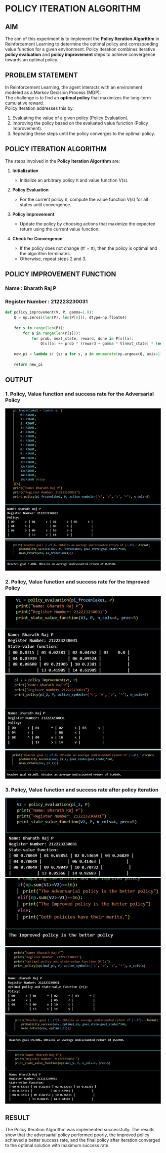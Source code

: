 # POLICY ITERATION ALGORITHM

## AIM
The aim of this experiment is to implement the **Policy Iteration Algorithm** in Reinforcement Learning to determine the optimal policy and corresponding value function for a given environment. Policy Iteration combines iterative **policy evaluation** and **policy improvement** steps to achieve convergence towards an optimal policy.

## PROBLEM STATEMENT
In Reinforcement Learning, the agent interacts with an environment modeled as a Markov Decision Process (MDP).  
The challenge is to find an **optimal policy** that maximizes the long-term cumulative reward.  
Policy Iteration addresses this by:
1. Evaluating the value of a given policy (Policy Evaluation).
2. Improving the policy based on the evaluated value function (Policy Improvement).
3. Repeating these steps until the policy converges to the optimal policy.

## POLICY ITERATION ALGORITHM
The steps involved in the **Policy Iteration Algorithm** are:

1. **Initialization**  
   - Initialize an arbitrary policy π and value function V(s).

2. **Policy Evaluation**  
   - For the current policy π, compute the value function V(s) for all states until convergence.

3. **Policy Improvement**  
   - Update the policy by choosing actions that maximize the expected return using the current value function.

4. **Check for Convergence**  
   - If the policy does not change (π′ = π), then the policy is optimal and the algorithm terminates.
   - Otherwise, repeat steps 2 and 3.

## POLICY IMPROVEMENT FUNCTION
### Name : Bharath Raj P
### Register Number : 212223230031

```python
def policy_improvement(V, P, gamma=1.0):
    Q = np.zeros((len(P), len(P[0])), dtype=np.float64)

    for s in range(len(P)):
        for a in range(len(P[s])):
            for prob, next_state, reward, done in P[s][a]:
                Q[s][a] += prob * (reward + gamma * V[next_state] * (not done))

    new_pi = lambda s: {s: a for s, a in enumerate(np.argmax(Q, axis=1))}[s]

    return new_pi
```

## OUTPUT
### 1. Policy, Value function and success rate for the Adversarial Policy
![alt text](output/image.png)
![alt text](<output/image copy.png>)

### 2. Policy, Value function and success rate for the Improved Policy
![alt text](<output/image copy 2.png>)
![alt text](<output/image copy 3.png>)
![alt text](<output/image copy 4.png>)

### 3. Policy, Value function and success rate after policy iteration
![alt text](<output/image copy 5.png>)
![alt text](<output/image copy 6.png>)
![alt text](<output/image copy 7.png>)
![alt text](<output/image copy 8.png>)

## RESULT
The Policy Iteration Algorithm was implemented successfully. The results show that the adversarial policy performed poorly, the improved policy achieved a better success rate, and the final policy after iteration converged to the optimal solution with maximum success rate.
